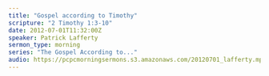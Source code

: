 ```yaml
---
title: "Gospel according to Timothy"
scripture: "2 Timothy 1:3-10"
date: 2012-07-01T11:32:00Z
speaker: Patrick Lafferty
sermon_type: morning
series: "The Gospel According to..."
audio: https://pcpcmorningsermons.s3.amazonaws.com/20120701_lafferty.mp3 
---
```



